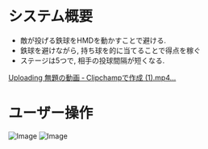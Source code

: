 # システム概要 
- 敵が投げる鉄球をHMDを動かすことで避ける.
- 鉄球を避けながら, 持ち球を的に当てることで得点を稼ぐ
- ステージは5つで, 相手の投球間隔が短くなる.

[Uploading 無題の動画 ‐ Clipchampで作成 (1).mp4…](https://github.com/user-attachments/assets/ee1247e5-07ad-40d0-91b4-2e7fc3334610)

# ユーザー操作
![Image](https://github.com/user-attachments/assets/4af39c57-b0b6-475d-a8f4-4f6ebe30910b)
![Image](https://github.com/user-attachments/assets/f56eabbc-0b01-471e-ad97-83b5dc341af1)
